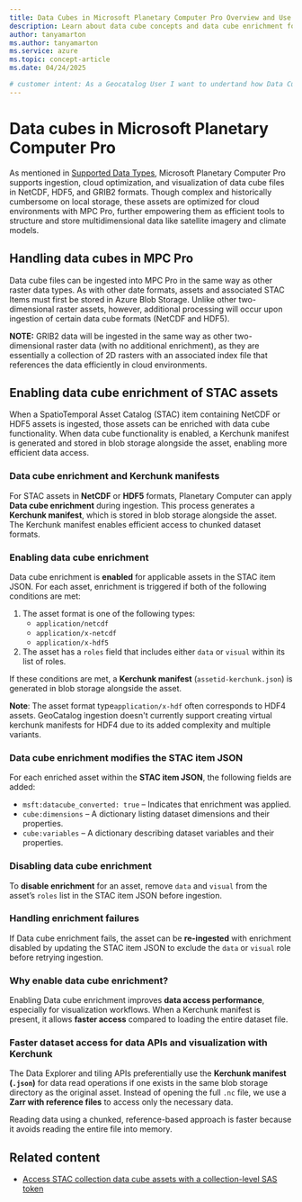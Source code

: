 ```yaml
---
title: Data Cubes in Microsoft Planetary Computer Pro Overview and Use Cases
description: Learn about data cube concepts and data cube enrichment for STAC assets in Microsoft Planetary Computer Pro. This article explains how to enable and disable data cube enrichment.
author: tanyamarton
ms.author: tanyamarton
ms.service: azure
ms.topic: concept-article
ms.date: 04/24/2025

# customer intent: As a Geocatalog User I want to undertand how Data Cubes are supported in Microsoft Planetary Computer Pro so that I can ingest, manage, and visualize data cube data formats.
---
```

# Data cubes in Microsoft Planetary Computer Pro

As mentioned in [Supported Data Types](./supported-data-types.md), Microsoft Planetary Computer Pro supports ingestion, cloud optimization, and visualization of data cube files in NetCDF, HDF5, and GRIB2 formats. Though complex and historically cumbersome on local storage, these assets are optimized for cloud environments with MPC Pro, further empowering them as efficient tools to structure and store multidimensional data like satellite imagery and climate models.

## Handling data cubes in MPC Pro

Data cube files can be ingested into MPC Pro in the same way as other raster data types. As with other date formats, assets and associated STAC Items must first be stored in Azure Blob Storage. Unlike other two-dimensional raster assets, however, additional processing will occur upon ingestion of certain data cube formats (NetCDF and HDF5).

**NOTE:** GRIB2 data will be ingested in the same way as other two-dimensional raster data (with no additional enrichment), as they are essentially a collection of 2D rasters with an associated index file that references the data efficiently in cloud environments.

## Enabling data cube enrichment of STAC assets

When a SpatioTemporal Asset Catalog (STAC) item containing NetCDF or HDF5 assets is ingested, those assets can be enriched with data cube functionality. When data cube functionality is enabled, a Kerchunk manifest is generated and stored in blob storage alongside the asset, enabling more efficient data access.

### Data cube enrichment and Kerchunk manifests  

For STAC assets in **NetCDF** or **HDF5** formats, Planetary Computer can apply **Data cube enrichment** during ingestion. This process generates a **Kerchunk manifest**, which is stored in blob storage alongside the asset. The Kerchunk manifest enables efficient access to chunked dataset formats.

### Enabling data cube enrichment  

Data cube enrichment is **enabled** for applicable assets in the STAC item JSON. For each asset, enrichment is triggered if both of the following conditions are met:  

1. The asset format is one of the following types:
    - `application/netcdf`
    - `application/x-netcdf`
    - `application/x-hdf5`
2. The asset has a `roles` field that includes either `data` or `visual` within its list of roles. 

If these conditions are met, a **Kerchunk manifest** (`assetid-kerchunk.json`) is generated in blob storage alongside the asset. 

**Note**: The asset format type`application/x-hdf` often corresponds to HDF4 assets. GeoCatalog ingestion doesn't currently support creating virtual kerchunk manifests for HDF4 due to its added complexity and multiple variants.

### Data cube enrichment modifies the STAC item JSON  

For each enriched asset within the **STAC item JSON**, the following fields are added:  

- `msft:datacube_converted: true` – Indicates that enrichment was applied. 
- `cube:dimensions` – A dictionary listing dataset dimensions and their properties. 
- `cube:variables` – A dictionary describing dataset variables and their properties. 


### Disabling data cube enrichment  

To **disable enrichment** for an asset, remove `data` and `visual` from the asset’s `roles` list in the STAC item JSON before ingestion.

### Handling enrichment failures  

If Data cube enrichment fails, the asset can be **re-ingested** with enrichment disabled by updating the STAC item JSON to exclude the `data` or `visual` role before retrying ingestion.

### Why enable data cube enrichment?  

Enabling Data cube enrichment improves **data access performance**, especially for visualization workflows. When a Kerchunk manifest is present, it allows **faster access** compared to loading the entire dataset file. 

### Faster dataset access for data APIs and visualization with Kerchunk  

The Data Explorer and tiling APIs preferentially use the **Kerchunk manifest (`.json`)** for data read operations if one exists in the same blob storage directory as the original asset. Instead of opening the full `.nc` file, we use a **Zarr with reference files** to access only the necessary data. 

Reading data using a chunked, reference-based approach is faster because it avoids reading the entire file into memory.

## Related content

- [Access STAC collection data cube assets with a collection-level SAS token](./get-collection-sas-token.md)

  
